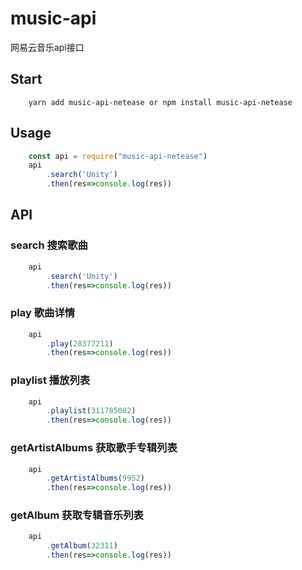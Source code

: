 # music-api
网易云音乐api接口

## Start

``` shell
    yarn add music-api-netease or npm install music-api-netease
```

## Usage

``` javascript
    const api = require("music-api-netease")
    api
        .search('Unity')
        .then(res=>console.log(res))
```

## API

### search 搜索歌曲
``` javascript
    api
        .search('Unity')
        .then(res=>console.log(res))
```

### play 歌曲详情
``` javascript
    api
        .play(28377211)
        .then(res=>console.log(res))
```

### playlist 播放列表
``` javascript
    api
        .playlist(311785002)
        .then(res=>console.log(res))
```

### getArtistAlbums 获取歌手专辑列表
``` javascript
    api
        .getArtistAlbums(9952)
        .then(res=>console.log(res))
```

### getAlbum 获取专辑音乐列表
``` javascript
    api
        .getAlbum(32311)
        .then(res=>console.log(res))
```